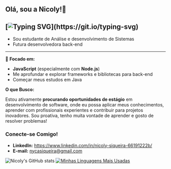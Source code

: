 ## Olá, sou a Nicoly!👋

[![Typing SVG](https://readme-typing-svg.demolab.com?font=Source+Code+Pro&size=23&pause=1000&color=C01EFF&width=435&lines=Console.log('Hello%2C+World!'))](https://git.io/typing-svg) 
----------------
- Sou estudante de Análise e desenvolvimento de Sistemas
- Futura desenvolvedora back-end

----------------

🚀 **Focado em:**
* **JavaScript** (especialmente com **Node.js**)
* Me aprofundar e explorar frameworks e bibliotecas para back-end
* Começar meus estudos em Java

**O que Busco:**

Estou ativamente **procurando oportunidades de estágio** em desenvolvimento de software, onde eu possa aplicar meus conhecimentos, aprender com profissionais experientes e contribuir para projetos inovadores. Sou proativa, tenho muita vontade de aprender e gosto de resolver problemas!

### Conecte-se Comigo!

* **LinkedIn:** https://www.linkedin.com/in/nicoly-siqueira-66191222b/
* **E-mail:** nycasiqueira@gmail.com


![Nicoly's GitHub stats](https://github-readme-stats.vercel.app/api?username=nicoly&show_icons=true&theme=radical)
[![Minhas Linguagens Mais Usadas](https://github-readme-stats.vercel.app/api/top-langs/?username=nic-midnightbrew&show_icons=true&theme=nord&layout=compact)](https://github.com/anuraghazra/github-readme-stats)
